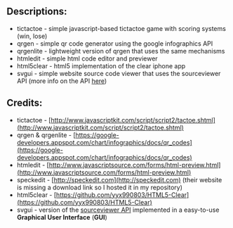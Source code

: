 ## Descriptions:

* tictactoe - simple javascript-based tictactoe game with scoring systems (win, lose)
* qrgen - simple qr code generator using the google infographics API
* qrgenlite - lightweight version of qrgen that uses the same mechanisms
* htmledit - simple html code editor and previewer
* html5clear - html5 implementation of the clear iphone app
* svgui - simple website source code viewer that uses the sourceviewer API (more info on the API [here](http://github.com/serin113/SR-Web-Apps/edit/master/apis))

## Credits:

* tictactoe - [http://www.javascriptkit.com/script/script2/tactoe.shtml](http://www.javascriptkit.com/script/script2/tactoe.shtml)
* qrgen & qrgenlite - [https://google-developers.appspot.com/chart/infographics/docs/qr_codes](https://google-developers.appspot.com/chart/infographics/docs/qr_codes)
* htmledit - [http://www.javascriptsource.com/forms/html-preview.html](http://www.javascriptsource.com/forms/html-preview.html)
* speckedit - [http://speckedit.com](http://speckedit.com) (their website is missing a download link so I hosted it in my repository)
* html5clear - [https://github.com/yyx990803/HTML5-Clear](https://github.com/yyx990803/HTML5-Clear)
* svgui - version of the [sourceviewer API](http://test.serepo.site88.net/apis/apidocs.html#sourceviewer) implemented in a easy-to-use **Graphical User Interface** (**GUI**)